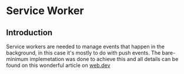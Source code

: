 # Service Worker
## Introduction
Service workers are needed to manage events that happen in the background, in this case it's mostly to do with push events.
The bare-minimum implemetation was done to achieve this and all details can be found on this wonderful article on [web.dev](https://web.dev/articles/workers-basics)
